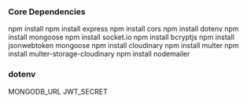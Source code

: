 ### Core Dependencies

npm install
npm install express
npm install cors
npm install dotenv
npm install mongoose
npm install socket.io
npm install bcryptjs
npm install jsonwebtoken mongoose
npm install cloudinary
npm install multer
npm install multer-storage-cloudinary
npm install nodemailer



### dotenv

MONGODB_URL
JWT_SECRET




